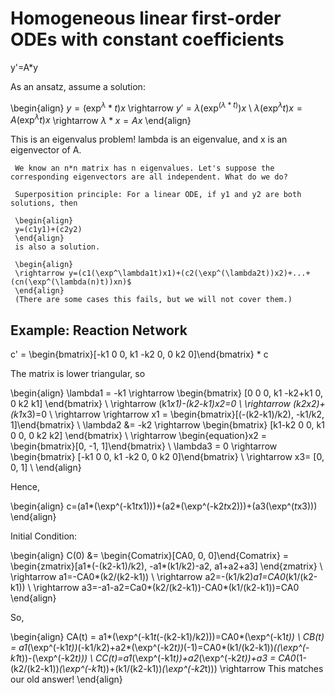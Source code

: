 # Homogeneous linear first-order ODEs with constant coefficients

y'=A*y


As an ansatz, assume a solution: 

\begin{align}
$y=(\exp^\lambda*t)x$ \rightarrow $y'=\lambda(\exp^(\lambda*t))x$  \\
$\lambda(\exp^\lambda t)x=A(\exp^\lambda t)x$ \rightarrow $\lambda*x=Ax$
\end{align}

This is an eigenvalus problem! lambda is an eigenvalue, and x is an eigenvector of A.

     We know an n*n matrix has n eigenvalues. Let's suppose the corresponding eigenvectors are all independent. What do we do?

     Superposition principle: For a linear ODE, if y1 and y2 are both solutions, then 

     \begin{align}
     y=(c1y1)+(c2y2) 
     \end{align}
     is also a solution. 

     \begin{align}
     \rightarrow y=(c1(\exp^\lambda1t)x1)+(c2(\exp^(\lambda2t))x2)+...+(cn(\exp^(\lambda(n)t))xn)$
     \end{align}
     (There are some cases this fails, but we will not cover them.)



## Example: Reaction Network


c' =  \begin{bmatrix}[-k1 0 0, k1 -k2 0, 0 k2 0]\end{bmatrix} * c

The matrix is lower triangular, so

\begin{align}
\lambda1 = -k1 \rightarrow \begin{bmatrix} [0 0 0, k1 -k2+k1 0, 0 k2 k1] \end{bmatrix} \\
\rightarrow (k1*x1)-(k2-k1)*x2=0 \\
\rightarrow (k2*x2)+(k1*x3)=0 \\
\rightarrow \rightarrow x1 = \begin{bmatrix}[(-(k2-k1)/k2), -k1/k2, 1]\end{bmatrix} \\
\lambda2 &= -k2 \rightarrow \begin{bmatrix} [k1-k2 0 0, k1 0 0, 0 k2 k2] \end{bmatrix} \\
\rightarrow \begin{equation}x2 = \begin{bmatrix}[0, -1, 1]\end{bmatrix}  \\
\lambda3 = 0 \rightarrow \begin{bmatrix} [-k1 0 0, k1 -k2 0, 0 k2 0]\end{bmatrix} \\
\rightarrow x3= [0, 0, 1] \\
\end{align}

Hence,

\begin{align}
c=(a1*(\exp^(-k1*t*x1)))+(a2*(\exp^(-k2*t*x2)))+(a3(\exp^(*t*x3)))
\end{align}

Initial Condition:

\begin{align}
C(0) &= \begin{Comatrix}[CA0, 0, 0]\end{Comatrix} = \begin{zmatrix}[a1*(-(k2-k1)/k2), -a1*(k1/k2)-a2, a1+a2+a3] \end{zmatrix} \\
\rightarrow a1=-CA0*(k2/(k2-k1)) \\
\rightarrow a2=-(k1/k2)*a1=CA0*(k1/(k2-k1)) \\
\rightarrow a3=-a1-a2=Ca0*(k2/(k2-k1))-CA0*(k1/(k2-k1))=CA0
\end{align}

So,

\begin{align}
CA(t) = a1*(\exp^(-k1*t*(-(k2-k1)/k2)))=CA0*(\exp^(-k1*t)) \\
CB(t) = a1*(\exp^(-k1*t))*(-k1/k2)+a2*(\exp^(-k2*t))*(-1)=CA0*(k1/(k2-k1))*((\exp^(-k1*t))-(\exp^(-k2*t))) \\
CC(t)=a1*(\exp^(-k1*t))+a2*(\exp^(-k2*t))+a3 = CA0*(1-(k2/(k2-k1))*(\exp^(-k1*t))+(k1/(k2-k1))*(\exp^(-k2*t))) \rightarrow This matches our old answer!
\end{align}